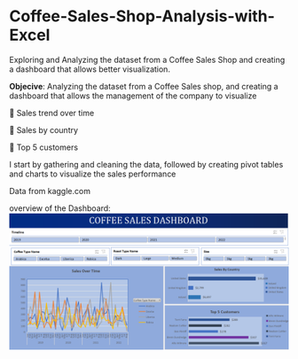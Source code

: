 # Coffee-Sales-Shop-Analysis-with-Excel
 Exploring and Analyzing the dataset from a Coffee Sales Shop and creating a dashboard that allows better visualization.
 
**Objecive**: Analyzing the dataset from a Coffee Sales shop, and creating a dashboard that allows the management
of the company to visualize

 Sales trend over time

 Sales by country

 Top 5 customers

I start by gathering and cleaning the data, followed by creating pivot tables and charts to
visualize the sales performance

Data from kaggle.com

overview of the Dashboard:
![DASHBOARD](DASHBOARD.png)

